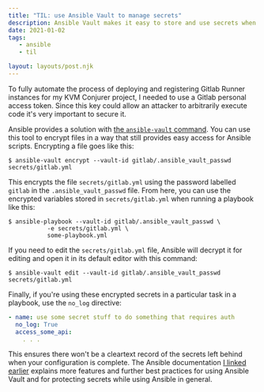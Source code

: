 ```yaml
---
title: "TIL: use Ansible Vault to manage secrets"
description: Ansible Vault makes it easy to store and use secrets when managing infrastructure
date: 2021-01-02 
tags:
   - ansible
   - til

layout: layouts/post.njk
---
```

To fully automate the process of deploying and registering Gitlab Runner instances for my KVM Conjurer project, I needed to use a Gitlab personal access token. Since this key could allow an attacker to arbitrarily execute code it's very important to secure it.

Ansible provides a solution with [the `ansible-vault` command](https://docs.ansible.com/ansible/latest/user_guide/vault.html). You can use this tool to encrypt files in a way that still provides easy access for Ansible scripts. Encrypting a file goes like this:

``` shell
$ ansible-vault encrypt --vault-id gitlab/.ansible_vault_passwd secrets/gitlab.yml
```

This encrypts the file `secrets/gitlab.yml` using the password labelled `gitlab` in the `.ansible_vault_passwd` file. From here, you can use the encrypted variables stored in `secrets/gitlab.yml` when running a playbook like this:

``` shell
$ ansible-playbook --vault-id gitlab/.ansible_vault_passwd \
	 	   -e secrets/gitlab.yml \
		   some-playbook.yml
```

If you need to edit the `secrets/gitlab.yml` file, Ansible will decrypt it for editing and open it in its default editor with this command:

``` shell
$ ansible-vault edit --vault-id gitlab/.ansible_vault_passwd secrets/gitlab.yml
```

Finally, if you're using these encrypted secrets in a particular task in a playbook, use the `no_log` directive:

``` yml
- name: use some secret stuff to do something that requires auth
  no_log: True
  access_some_api:
	. . . 
```

This ensures there won't be a cleartext record of the secrets left behind when your configuration is complete. The Ansible documentation [I linked earlier](https://docs.ansible.com/ansible/latest/user_guide/vault.html) explains more features and further best practices for using Ansible Vault and for protecting secrets while using Ansible in general.

